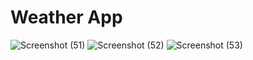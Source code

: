 # Weather App


![Screenshot (51)](https://github.com/user-attachments/assets/24bc07d6-82aa-4321-b795-3946d35ee7ff)
![Screenshot (52)](https://github.com/user-attachments/assets/5d6131f9-026a-4d23-83ab-ce2be9838930)
![Screenshot (53)](https://github.com/user-attachments/assets/4df70178-10cb-4e7b-979f-c894034fa0a9)


